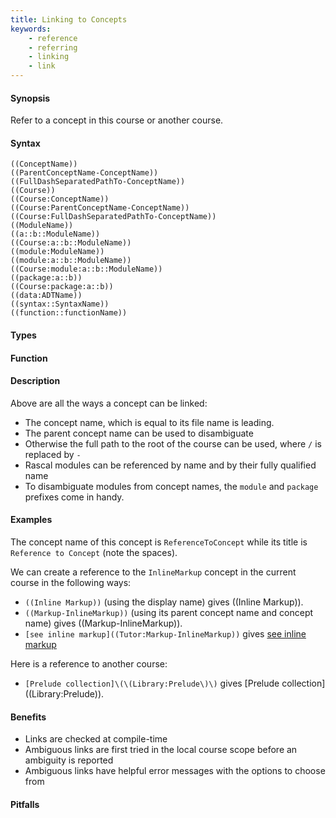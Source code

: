 ```yaml
---
title: Linking to Concepts
keywords:
    - reference
    - referring
    - linking
    - link
---
```


#### Synopsis

Refer to a concept in this course or another course.

#### Syntax

``````
((ConceptName))
((ParentConceptName-ConceptName))
((FullDashSeparatedPathTo-ConceptName))
((Course))
((Course:ConceptName))
((Course:ParentConceptName-ConceptName))
((Course:FullDashSeparatedPathTo-ConceptName))
((ModuleName))
((a::b::ModuleName))
((Course:a::b::ModuleName))
((module:ModuleName))
((module:a::b::ModuleName))
((Course:module:a::b::ModuleName))
((package:a::b))
((Course:package:a::b))
((data:ADTName))
((syntax::SyntaxName))
((function::functionName))
``````

#### Types

#### Function

#### Description

Above are all the ways a concept can be linked:
* The concept name, which is equal to its file name is leading.
* The parent concept name can be used to disambiguate
* Otherwise the full path to the root of the course can be used, where `/` is replaced by `-`
* Rascal modules can be referenced by name and by their fully qualified name
* To disambiguate modules from concept names, the `module` and `package` prefixes come in handy.

#### Examples

The concept name of this concept is `ReferenceToConcept` while its title is `Reference to Concept` (note the spaces).

We can create a reference to the `InlineMarkup` concept in the current course in the following ways:

* `((Inline Markup))` (using the display name) gives ((Inline Markup)).
* `((Markup-InlineMarkup))` (using its parent concept name and concept name) gives ((Markup-InlineMarkup)).
* `[see inline markup]((Tutor:Markup-InlineMarkup))` gives [see inline markup]((Tutor:Markup-InlineMarkup))

Here is a reference to another course:
* `[Prelude collection]\(\(Library:Prelude\)\)` gives [Prelude collection]\(\(Library:Prelude\)\).

#### Benefits

* Links are checked at compile-time
* Ambiguous links are first tried in the local course scope before an ambiguity is reported
* Ambiguous links have helpful error messages with the options to choose from 

#### Pitfalls



